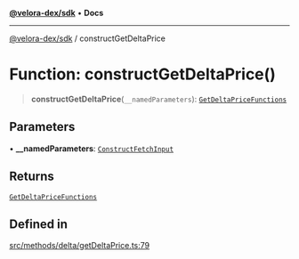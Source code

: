[**@velora-dex/sdk**](../README.md) • **Docs**

***

[@velora-dex/sdk](../globals.md) / constructGetDeltaPrice

# Function: constructGetDeltaPrice()

> **constructGetDeltaPrice**(`__namedParameters`): [`GetDeltaPriceFunctions`](../type-aliases/GetDeltaPriceFunctions.md)

## Parameters

• **\_\_namedParameters**: [`ConstructFetchInput`](../interfaces/ConstructFetchInput.md)

## Returns

[`GetDeltaPriceFunctions`](../type-aliases/GetDeltaPriceFunctions.md)

## Defined in

[src/methods/delta/getDeltaPrice.ts:79](https://github.com/VeloraDEX/paraswap-sdk/blob/feat/velora/src/methods/delta/getDeltaPrice.ts#L79)
